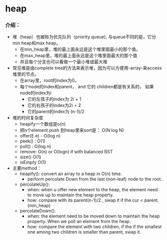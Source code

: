 # heap

### 介绍：

* 堆（heap）也被称为优先队列（priority queue\), 与queue不同的是，它分min heap和max heap。
  * 在min\_heap里，堆的最上面永远是这个堆里面最小的那个值。
  * 在max\_heap里，堆的最上面永远是这个堆里面最大的那个值
  * 并且每个分支也可以看做一个最小堆或最大堆
* 常见堆是由complete tree的方法来表示堆，因为可以方便用-array-来access堆里的节点。
  * 在array里，root的index为0。
  * 每个node的index和parent， and 它的 children都是有关系的， 如果node的index为i
    * 它的左孩子的index为 2i + 1
    * 它的右孩子的index为2i + 2 
    * 它的parent的index为 \(n-1\)/2
* 堆的时间复杂度
  * heapify一个数组是o\(n\)
  * 把n个element push 到heap里来sort是： O\(N log N\)
  * offer\(E e\) - O\(log n\)
  * peek\(\) : O\(1\)
  * poll\(\) : O\(log n\)
  * remove: O\(n\)  or O\(logn\) if with balanced BST  
  * size\(\) O\(1\)
  * isEmpty O\(1\)
* 主要method：
  * heapify\(\):  convert an array to a heap in O\(n\) time.
    * perform percolate Down from the last \(non-leaf\) node to the root. 
  * percolateUp\(\): 
    * when: when u offer new element to the heap, the element need to move up to maintain the heap property. 
    * how: compare with its parent\(n-1\)/2 , swap it if the cur &lt; parent.  \(min\_heap\) 
  * percolateDown\(\):
    * when: the element need to be moved down to maintain the heap property. When we poll an element from the heap.
    * how: compare the element with two children, if the if the smallest one among two children is smaller than parent, swap it. 

